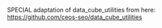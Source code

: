 SPECIAL adaptation of data_cube_utilities from here: https://github.com/ceos-seo/data_cube_utilities
